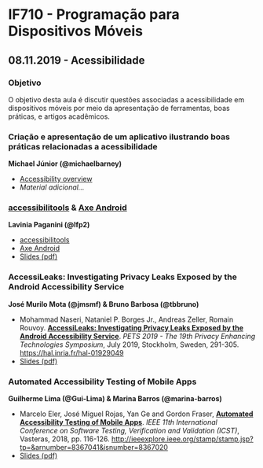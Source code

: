 # IF710 - Programação para Dispositivos Móveis

## 08.11.2019 - Acessibilidade

### Objetivo

O objetivo desta aula é discutir questões associadas a acessibilidade em dispositivos móveis por meio da apresentação de ferramentas, boas práticas, e artigos acadêmicos. 

### Criação e apresentação de um aplicativo ilustrando boas práticas relacionadas a acessibilidade 
**Michael Júnior (@michaelbarney)**

- [Accessibility overview](https://developer.android.com/guide/topics/ui/accessibility)
- _Material adicional..._

### [accessibilitools](https://github.com/novoda/accessibilitools) & [Axe Android](https://github.com/dequelabs/axe-android)
**Lavinia Paganini (@lfp2)**

- [accessibilitools](https://github.com/novoda/accessibilitools)
- [Axe Android](https://github.com/dequelabs/axe-android)
- [Slides (pdf)](accessibilitools-axe.pdf)

### AccessiLeaks: Investigating Privacy Leaks Exposed by the Android Accessibility Service
**José Murilo Mota (@jmsmf) & Bruno Barbosa (@tbbruno)**

- Mohammad Naseri, Nataniel P. Borges Jr., Andreas Zeller, Romain Rouvoy. [**AccessiLeaks: Investigating Privacy Leaks Exposed by the Android Accessibility Service**](https://hal.inria.fr/hal-01929049). *PETS 2019 - The 19th Privacy Enhancing Technologies Symposium*, July 2019, Stockholm, Sweden, 291-305. https://hal.inria.fr/hal-01929049
- [Slides (pdf)](accessileaks.pdf)

### Automated Accessibility Testing of Mobile Apps
**Guilherme Lima (@Gui-Lima) & Marina Barros (@marina-barros)**

- Marcelo Eler, José Miguel Rojas, Yan Ge and Gordon Fraser, [**Automated Accessibility Testing of Mobile Apps**](http://ieeexplore.ieee.org/stamp/stamp.jsp?tp=&arnumber=8367041&isnumber=8367020). *IEEE 11th International Conference on Software Testing, Verification and Validation (ICST)*, Vasteras, 2018, pp. 116-126. http://ieeexplore.ieee.org/stamp/stamp.jsp?tp=&arnumber=8367041&isnumber=8367020
- [Slides (pdf)](MATE.pdf)
